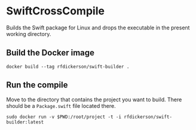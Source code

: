 # SwiftCrossCompile

Builds the Swift package for Linux and drops the executable in the present working directory.

## Build the Docker image

```
docker build --tag rfdickerson/swift-builder .
```

## Run the compile

Move to the directory that contains the project you want to build. There should be a `Package.swift` file located there.

```
sudo docker run -v $PWD:/root/project -t -i rfdickerson/swift-builder:latest
```

